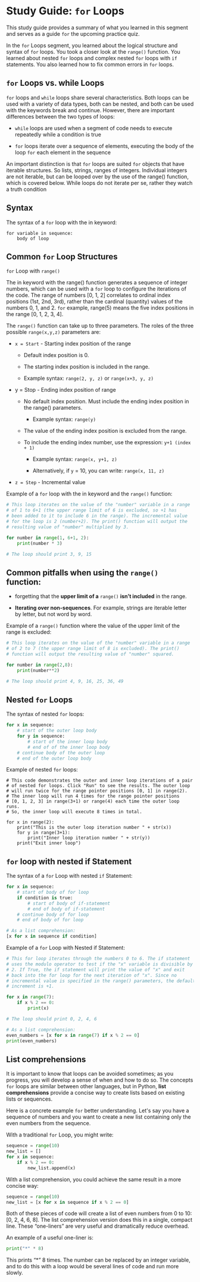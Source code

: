 # Study Guide: `for` Loops

This study guide provides a summary of what you learned in this segment and serves as a guide `for` the upcoming practice quiz.  

In the `for` Loops segment, you learned about the logical structure and syntax of `for` loops. You took a closer look at the `range()` function. You learned about nested `for` loops and complex nested `for` loops with `if` statements. You also learned how to fix common errors in `for` loops.

## `for` Loops vs. while Loops

`for` loops and `while` loops share several characteristics. Both loops can be used with a variety of data types, both can be nested, and both can be used with the keywords break and continue. However, there are important differences between the two types of loops: 

- `while` loops are used when a segment of code needs to execute repeatedly while a condition is true

- `for` loops iterate over a sequence of elements, executing the body of the loop `for` each element in the sequence

An important distinction is that `for` loops are suited `for` objects that have iterable structures. So lists, strings, ranges of integers. Individual integers are not iterable, but can be looped over by the use of the range() function, which is covered below. While loops do not iterate per se, rather they watch a truth condition 
## Syntax 

The syntax of a `for` loop with the in keyword:
```
for variable in sequence:
    body of loop
```
## Common `for` Loop Structures 

`for` Loop with `range()`

The in keyword with the range() function generates a sequence of integer numbers, which can be used with a `for` loop to configure the iterations of the code. The range of numbers [0, 1, 2] correlates to ordinal index positions (1st, 2nd, 3rd), rather than the cardinal (quantity) values of the numbers 0, 1, and 2. `for` example, range(5) means the five index positions in the range [0, 1, 2, 3, 4]. 

The `range()` function can take up to three parameters. The roles of the three possible `range(x,y,z)` parameters are:

- `x = Start` - Starting index position of the range 

    - Default index position is 0.

    - The starting index position is included in the range.

    - Example syntax: `range(2, y, z)` or `range(x+3, y, z)` 

- y = Stop - Ending index position of range

    - No default index position. Must include the ending index position in the range() parameters.

        - Example syntax: `range(y)`

    - The value of the ending index position is excluded from the range.

    - To include the ending index number, use the expression: `y+1 (index + 1)`

        - Example syntax: `range(x, y+1, z)`

        - Alternatively, if `y` = 10, you can write: `range(x, 11, z)`

- `z = Step` - Incremental value

Example of a `for` loop with the in keyword and the `range()` function:
```Python
# This loop iterates on the value of the "number" variable in a range
# of 1 to 6+1 (the upper range limit of 6 is excluded, so +1 has
# been added to it to include 6 in the range). The incremental value
# for the loop is 2 (number+2). The print() function will output the
# resulting value of "number" multiplied by 3.

for number in range(1, 6+1, 2):
    print(number * 3)

# The loop should print 3, 9, 15
```
## Common pitfalls when using the `range()` function:

- forgetting that the __upper limit of a__ `range()` __isn’t included__ in the range.

- __Iterating over non-sequences__. For example, strings are iterable letter by letter, but not word by word. 

Example of a `range()` function where the value of the upper limit of the range is excluded:
```Python
# This loop iterates on the value of the "number" variable in a range
# of 2 to 7 (the upper range limit of 8 is excluded). The print() 
# function will output the resulting value of "number" squared.

for number in range(2,8):
    print(number**2)

# The loop should print 4, 9, 16, 25, 36, 49
```
## Nested `for` Loops 

The syntax of nested `for` loops:
```Python
for x in sequence:
    # start of the outer loop body
    for y in sequence:
        # start of the inner loop body
        # end of of the inner loop body
    # continue body of the outer loop
    # end of the outer loop body
```
Example of nested `for` loops:
```
# This code demonstrates the outer and inner loop iterations of a pair 
# of nested for loops. Click "Run" to see the results. The outer loop
# will run twice for the range pointer positions [0, 1] in range(2).
# The inner loop will run 4 times for the range pointer positions 
# [0, 1, 2, 3] in range(3+1) or range(4) each time the outer loop runs.
# So, the inner loop will execute 8 times in total.

for x in range(2):
    print("This is the outer loop iteration number " + str(x))
    for y in range(3+1):
        print("Inner loop iteration number " + str(y))
    print("Exit inner loop")
```
## `for` loop with nested if Statement

The syntax of a `for` Loop with nested `if` Statement:
```Python
for x in sequence:
    # start of body of for loop
    if condition is true:
        # start of body of if-statement
        # end of body of if-statement
    # continue body of for loop
    # end of body of for loop

# As a list comprehension:
[x for x in sequence if condition]
```
Example of a `for` Loop with Nested if Statement:
```Python
# This for loop iterates through the numbers 0 to 6. The if statement
# uses the modulo operator to test if the "x" variable is divisible by
# 2. If True, the if statement will print the value of "x" and exit
# back into the for loop for the next iteration of "x". Since no 
# incremental value is specified in the range() parameters, the default
# increment is +1. 

for x in range(7):
    if x % 2 == 0:
        print(x)

# The loop should print 0, 2, 4, 6

# As a list comprehension:
even_numbers = [x for x in range(7) if x % 2 == 0]
print(even_numbers)
```
## List comprehensions

It is important to know that loops can be avoided sometimes; as you progress, you will develop a sense of when and how to do so. The concepts `for` loops are similar between other languages, but in Python, __list comprehensions__ provide a concise way to create lists based on existing lists or sequences. 

Here is a concrete example `for` better understanding. Let's say you have a sequence of numbers and you want to create a new list containing only the even numbers from the sequence.

With a traditional `for` Loop, you might write:
```Python
sequence = range(10)
new_list = []
for x in sequence:
    if x % 2 == 0:
        new_list.append(x)
```
With a list comprehension, you could achieve the same result in a more concise way:
```Python
sequence = range(10)
new_list = [x for x in sequence if x % 2 == 0]
```
Both of these pieces of code will create a list of even numbers from 0 to 10: [0, 2, 4, 6, 8]. The list comprehension version does this in a single, compact line. These “one-liners” are very useful and dramatically reduce overhead. 

An example of a useful one-liner is:
```Python
print("*" * 8)
```
This prints “*” 8 times. The number can be replaced by an integer variable, and to do this with a loop would be several lines of code and run more slowly.  

